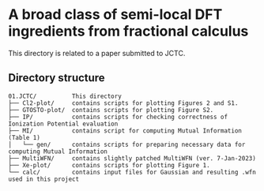 # A broad class of semi-local DFT ingredients from fractional calculus

This directory is related to a paper submitted to JCTC.

## Directory structure
```
01.JCTC/          This directory
├── Cl2-plot/     contains scripts for plotting Figures 2 and S1.
├── GTOSTO-plot/  contains scripts for plotting Figure S2.
├── IP/           contains scripts for checking correctness of Ionization Potential evaluation
├── MI/           contains script for computing Mutual Information (Table 1)
│   └── gen/      contains scripts for preparing necessary data for computing Mutual Information
├── MultiWFN/     contains slightly patched MultiWFN (ver. 7-Jan-2023)
├── Xe-plot/      contains scripts for plotting Figure 1.
└── calc/         contains input files for Gaussian and resulting .wfn used in this project
```
